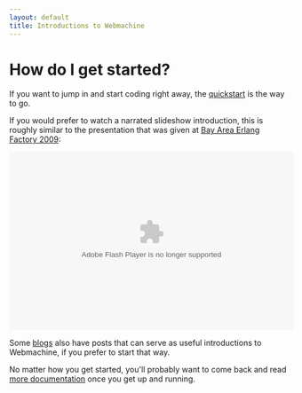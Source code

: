 ```yaml
---
layout: default
title: Introductions to Webmachine
---
```

# How do I get started?

If you want to jump in and start coding right away, the
[quickstart](quickstart.html) is the way to go.

If you would prefer to watch a narrated slideshow introduction, this is roughly similar to the presentation that was given at
[Bay Area Erlang Factory 2009](http://www.erlang-factory.com/conference/SFBayAreaErlangFactory2009):

<object width="512" height="322"><param name="movie" value="http://d.yimg.com/static.video.yahoo.com/yep/YV_YEP.swf?ver=2.2.40" /><param name="allowFullScreen" value="true" /><param name="AllowScriptAccess" VALUE="always" /><param name="bgcolor" value="#000000" /><param name="flashVars" value="id=13693397&vid=5178506&lang=en-us&intl=us&thumbUrl=http%3A//l.yimg.com/a/p/i/bcst/videosearch/9129/86376656.jpeg&embed=1" /><embed src="http://d.yimg.com/static.video.yahoo.com/yep/YV_YEP.swf?ver=2.2.40" type="application/x-shockwave-flash" width="512" height="322" allowFullScreen="true" AllowScriptAccess="always" bgcolor="#000000" flashVars="id=13693397&vid=5178506&lang=en-us&intl=us&thumbUrl=http%3A//l.yimg.com/a/p/i/bcst/videosearch/9129/86376656.jpeg&embed=1" ></embed></object>

Some [blogs](blogs.html) also have posts that can serve as
useful introductions to Webmachine, if you prefer to start that way.

No matter how you get started, you'll probably want to come back and
read [more documentation](docs.html) once you get up and running.
